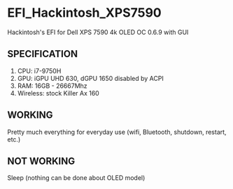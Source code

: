 # EFI_Hackintosh_XPS7590
Hackintosh's EFI for Dell XPS 7590 4k OLED
OC 0.6.9 with GUI

## SPECIFICATION
1. CPU: i7-9750H
2. GPU: iGPU UHD 630, dGPU 1650 disabled by ACPI
3. RAM: 16GB - 26667Mhz
4. Wireless: stock Killer Ax 160

## WORKING
Pretty much everything for everyday use (wifi, Bluetooth, shutdown, restart, etc.)

## NOT WORKING
Sleep (nothing can be done about OLED model)
